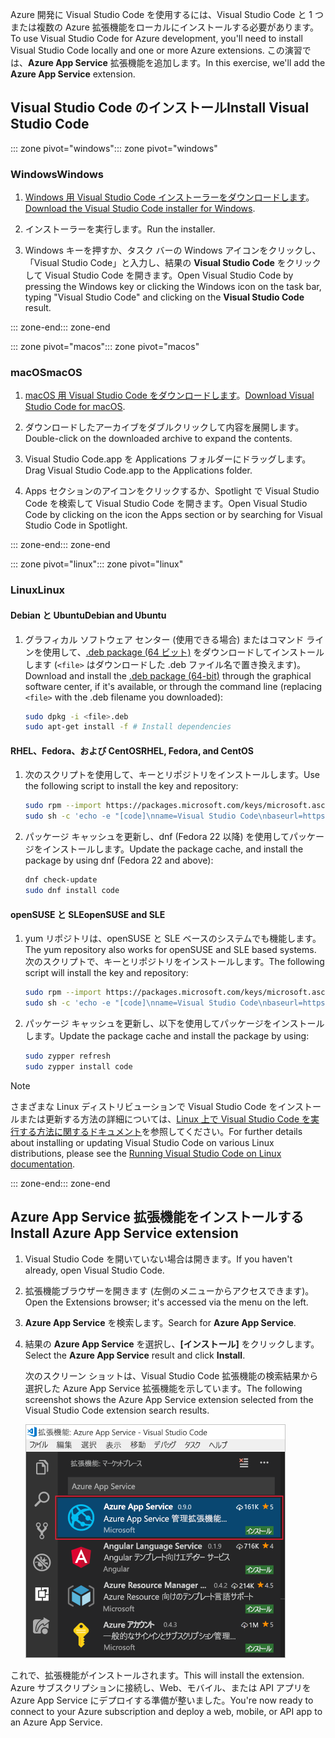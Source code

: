 <span data-ttu-id="6e398-101">Azure 開発に Visual Studio Code を使用するには、Visual Studio Code と 1 つまたは複数の Azure 拡張機能をローカルにインストールする必要があります。</span><span class="sxs-lookup"><span data-stu-id="6e398-101">To use Visual Studio Code for Azure development, you'll need to install Visual Studio Code locally and one or more Azure extensions.</span></span> <span data-ttu-id="6e398-102">この演習では、**Azure App Service** 拡張機能を追加します。</span><span class="sxs-lookup"><span data-stu-id="6e398-102">In this exercise, we'll add the **Azure App Service** extension.</span></span>

## <a name="install-visual-studio-code"></a><span data-ttu-id="6e398-103">Visual Studio Code のインストール</span><span class="sxs-lookup"><span data-stu-id="6e398-103">Install Visual Studio Code</span></span>

<span data-ttu-id="6e398-104">::: zone pivot="windows"</span><span class="sxs-lookup"><span data-stu-id="6e398-104">::: zone pivot="windows"</span></span>

### <a name="windows"></a><span data-ttu-id="6e398-105">Windows</span><span class="sxs-lookup"><span data-stu-id="6e398-105">Windows</span></span>

1. <span data-ttu-id="6e398-106">[Windows 用 Visual Studio Code インストーラーをダウンロードします](https://code.visualstudio.com/)。</span><span class="sxs-lookup"><span data-stu-id="6e398-106">[Download the Visual Studio Code installer for Windows](https://code.visualstudio.com/).</span></span>

1. <span data-ttu-id="6e398-107">インストーラーを実行します。</span><span class="sxs-lookup"><span data-stu-id="6e398-107">Run the installer.</span></span>

1. <span data-ttu-id="6e398-108">Windows キーを押すか、タスク バーの Windows アイコンをクリックし、「Visual Studio Code」と入力し、結果の **Visual Studio Code** をクリックして Visual Studio Code を開きます。</span><span class="sxs-lookup"><span data-stu-id="6e398-108">Open Visual Studio Code by pressing the Windows key or clicking the Windows icon on the task bar, typing "Visual Studio Code" and clicking on the **Visual Studio Code** result.</span></span>

<span data-ttu-id="6e398-109">::: zone-end</span><span class="sxs-lookup"><span data-stu-id="6e398-109">::: zone-end</span></span>

<span data-ttu-id="6e398-110">::: zone pivot="macos"</span><span class="sxs-lookup"><span data-stu-id="6e398-110">::: zone pivot="macos"</span></span>

### <a name="macos"></a><span data-ttu-id="6e398-111">macOS</span><span class="sxs-lookup"><span data-stu-id="6e398-111">macOS</span></span>

1. <span data-ttu-id="6e398-112">[macOS 用 Visual Studio Code をダウンロードします](https://code.visualstudio.com/)。</span><span class="sxs-lookup"><span data-stu-id="6e398-112">[Download Visual Studio Code for macOS](https://code.visualstudio.com/).</span></span>

1. <span data-ttu-id="6e398-113">ダウンロードしたアーカイブをダブルクリックして内容を展開します。</span><span class="sxs-lookup"><span data-stu-id="6e398-113">Double-click on the downloaded archive to expand the contents.</span></span>

1. <span data-ttu-id="6e398-114">Visual Studio Code.app を Applications フォルダーにドラッグします。</span><span class="sxs-lookup"><span data-stu-id="6e398-114">Drag Visual Studio Code.app to the Applications folder.</span></span>

1. <span data-ttu-id="6e398-115">Apps セクションのアイコンをクリックするか、Spotlight で Visual Studio Code を検索して Visual Studio Code を開きます。</span><span class="sxs-lookup"><span data-stu-id="6e398-115">Open Visual Studio Code by clicking on the icon the Apps section or by searching for Visual Studio Code in Spotlight.</span></span>

<span data-ttu-id="6e398-116">::: zone-end</span><span class="sxs-lookup"><span data-stu-id="6e398-116">::: zone-end</span></span>

<span data-ttu-id="6e398-117">::: zone pivot="linux"</span><span class="sxs-lookup"><span data-stu-id="6e398-117">::: zone pivot="linux"</span></span>

### <a name="linux"></a><span data-ttu-id="6e398-118">Linux</span><span class="sxs-lookup"><span data-stu-id="6e398-118">Linux</span></span> 

#### <a name="debian-and-ubuntu"></a><span data-ttu-id="6e398-119">Debian と Ubuntu</span><span class="sxs-lookup"><span data-stu-id="6e398-119">Debian and Ubuntu</span></span>

1. <span data-ttu-id="6e398-120">グラフィカル ソフトウェア センター (使用できる場合) またはコマンド ラインを使用して、[.deb package (64 ビット)](https://go.microsoft.com/fwlink/?LinkID=760868) をダウンロードしてインストールします (`<file>` はダウンロードした .deb ファイル名で置き換えます)。</span><span class="sxs-lookup"><span data-stu-id="6e398-120">Download and install the [.deb package (64-bit)](https://go.microsoft.com/fwlink/?LinkID=760868) through the graphical software center, if it's available, or through the command line (replacing `<file>` with the .deb filename you downloaded):</span></span>

    ```bash
    sudo dpkg -i <file>.deb
    sudo apt-get install -f # Install dependencies
    ```

#### <a name="rhel-fedora-and-centos"></a><span data-ttu-id="6e398-121">RHEL、Fedora、および CentOS</span><span class="sxs-lookup"><span data-stu-id="6e398-121">RHEL, Fedora, and CentOS</span></span>

1. <span data-ttu-id="6e398-122">次のスクリプトを使用して、キーとリポジトリをインストールします。</span><span class="sxs-lookup"><span data-stu-id="6e398-122">Use the following script to install the key and repository:</span></span>

    ```bash
    sudo rpm --import https://packages.microsoft.com/keys/microsoft.asc
    sudo sh -c 'echo -e "[code]\nname=Visual Studio Code\nbaseurl=https://packages.microsoft.com/yumrepos/vscode\nenabled=1\ngpgcheck=1\ngpgkey=https://packages.microsoft.com/keys/microsoft.asc" > /etc/yum.repos.d/vscode.repo'
    ```

1. <span data-ttu-id="6e398-123">パッケージ キャッシュを更新し、dnf (Fedora 22 以降) を使用してパッケージをインストールします。</span><span class="sxs-lookup"><span data-stu-id="6e398-123">Update the package cache, and install the package by using dnf (Fedora 22 and above):</span></span>

    ```bash
    dnf check-update
    sudo dnf install code
    ```

#### <a name="opensuse-and-sle"></a><span data-ttu-id="6e398-124">openSUSE と SLE</span><span class="sxs-lookup"><span data-stu-id="6e398-124">openSUSE and SLE</span></span>

1. <span data-ttu-id="6e398-125">yum リポジトリは、openSUSE と SLE ベースのシステムでも機能します。</span><span class="sxs-lookup"><span data-stu-id="6e398-125">The yum repository also works for openSUSE and SLE based systems.</span></span> <span data-ttu-id="6e398-126">次のスクリプトで、キーとリポジトリをインストールします。</span><span class="sxs-lookup"><span data-stu-id="6e398-126">The following script will install the key and repository:</span></span>

    ```bash
    sudo rpm --import https://packages.microsoft.com/keys/microsoft.asc
    sudo sh -c 'echo -e "[code]\nname=Visual Studio Code\nbaseurl=https://packages.microsoft.com/yumrepos/vscode\nenabled=1\ntype=rpm-md\ngpgcheck=1\ngpgkey=https://packages.microsoft.com/keys/microsoft.asc" > /etc/zypp/repos.d/vscode.repo'
    ```

1. <span data-ttu-id="6e398-127">パッケージ キャッシュを更新し、以下を使用してパッケージをインストールします。</span><span class="sxs-lookup"><span data-stu-id="6e398-127">Update the package cache and install the package by using:</span></span>

    ```bash
    sudo zypper refresh
    sudo zypper install code
    ```

> [!NOTE]
> <span data-ttu-id="6e398-128">さまざまな Linux ディストリビューションで Visual Studio Code をインストールまたは更新する方法の詳細については、[Linux 上で Visual Studio Code を実行する方法に関するドキュメント](https://code.visualstudio.com/docs/setup/linux)を参照してください。</span><span class="sxs-lookup"><span data-stu-id="6e398-128">For further details about installing or updating Visual Studio Code on various Linux distributions, please see the [Running Visual Studio Code on Linux documentation](https://code.visualstudio.com/docs/setup/linux).</span></span>

<span data-ttu-id="6e398-129">::: zone-end</span><span class="sxs-lookup"><span data-stu-id="6e398-129">::: zone-end</span></span>

## <a name="install-azure-app-service-extension"></a><span data-ttu-id="6e398-130">Azure App Service 拡張機能をインストールする</span><span class="sxs-lookup"><span data-stu-id="6e398-130">Install Azure App Service extension</span></span>

1. <span data-ttu-id="6e398-131">Visual Studio Code を開いていない場合は開きます。</span><span class="sxs-lookup"><span data-stu-id="6e398-131">If you haven't already, open Visual Studio Code.</span></span>

1. <span data-ttu-id="6e398-132">拡張機能ブラウザーを開きます (左側のメニューからアクセスできます)。</span><span class="sxs-lookup"><span data-stu-id="6e398-132">Open the Extensions browser; it's accessed via the menu on the left.</span></span>

1. <span data-ttu-id="6e398-133">**Azure App Service** を検索します。</span><span class="sxs-lookup"><span data-stu-id="6e398-133">Search for **Azure App Service**.</span></span>

1. <span data-ttu-id="6e398-134">結果の **Azure App Service** を選択し、**[インストール]** をクリックします。</span><span class="sxs-lookup"><span data-stu-id="6e398-134">Select the **Azure App Service** result and click **Install**.</span></span>

    <span data-ttu-id="6e398-135">次のスクリーン ショットは、Visual Studio Code 拡張機能の検索結果から選択した Azure App Service 拡張機能を示しています。</span><span class="sxs-lookup"><span data-stu-id="6e398-135">The following screenshot shows the Azure App Service extension selected from the Visual Studio Code extension search results.</span></span>

    ![[拡張機能] タブが表示され、検索結果で Azure App Service 拡張機能が強調表示されている Visual Studio Code のスクリーンショット。](../media/3-install-azure-extension.png)

<span data-ttu-id="6e398-137">これで、拡張機能がインストールされます。</span><span class="sxs-lookup"><span data-stu-id="6e398-137">This will install the extension.</span></span> <span data-ttu-id="6e398-138">Azure サブスクリプションに接続し、Web、モバイル、または API アプリを Azure App Service にデプロイする準備が整いました。</span><span class="sxs-lookup"><span data-stu-id="6e398-138">You're now ready to connect to your Azure subscription and deploy a web, mobile, or API app to an Azure App Service.</span></span>

